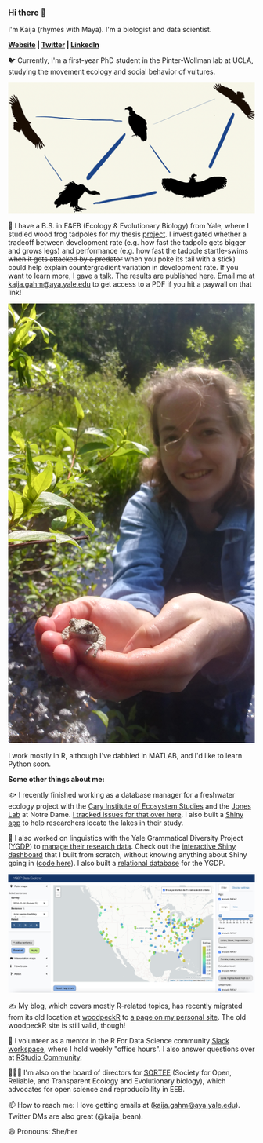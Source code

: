 ### Hi there 👋

I'm Kaija (rhymes with Maya). I'm a biologist and data scientist. 

**[Website](https://kaijagahm.netlify.app/) | [Twitter](https://twitter.com/kaija_bean) | [LinkedIn](https://www.linkedin.com/in/kaija-gahm-205890167/)**

🐦 Currently, I'm a first-year PhD student in the Pinter-Wollman lab at UCLA, studying the movement ecology and social behavior of vultures.

<p align="center">
  <img src="vultureNetwork.png" alt="A social network diagram showing silhouettes of Griffon Vultures connected by edges of varying thicknesses." width="700"/>
</p>

🐸 I have a B.S. in E&EB (Ecology & Evolutionary Biology) from Yale, where I studied wood frog tadpoles for my thesis [project](https://github.com/kaijagahm/BurstSpeed). I investigated whether a tradeoff between development rate (e.g. how fast the tadpole gets bigger and grows legs) and performance (e.g. how fast the tadpole startle-swims ~~when it gets attacked by a predator~~ when you poke its tail with a stick) could help explain countergradient variation in development rate. If you want to learn more, [I gave a talk](https://drive.google.com/file/d/1CxEaJEx65V1qLG2tahUCO8qabylamchG/view?usp=sharing). The results are published [here](https://onlinelibrary.wiley.com/doi/abs/10.1002/jez.2434). Email me at kaija.gahm@aya.yale.edu to get access to a PDF if you hit a paywall on that link!

<p align="center">
  <img src="holdingFrog.jpg" alt="Me, holding a frog during fieldwork for my B.S. thesis. This isn't a wood frog, but it's still cute!" width="700"/>
</p>

I work mostly in R, although I've dabbled in MATLAB, and I'd like to learn Python soon. 

**Some other things about me:**

🐟  I recently finished working as a database manager for a freshwater ecology project with the [Cary Institute of Ecosystem Studies](https://www.caryinstitute.org/) and the [Jones Lab](https://www3.nd.edu/~sjones20/) at Notre Dame. [I tracked issues for that over here](https://github.com/MFEh2o/db/issues). I also built a [Shiny app](https://joneslabnd.shinyapps.io/lakeLatLongFinder/) to help researchers locate the lakes in their study.

💬  I also worked on linguistics with the Yale Grammatical Diversity Project ([YGDP](https://ygdp.yale.edu/)) to [manage their research data](https://github.com/kaijagahm?tab=projects). Check out the [interactive Shiny dashboard](https://ygdp.shinyapps.io/ygdpDashboard/) that I built from scratch, without knowing anything about Shiny going in ([code here](https://github.com/kaijagahm/ygdpDashboard)). I also built a [relational database](https://github.com/kaijagahm/ygdpDB) for the YGDP.


<p align="center">
  <img src="ygdpDashboard.png" alt="A screenshot of the front page of the YGDP Dashboard I built in Shiny." width="700"/>
</p>

✍️  My blog, which covers mostly R-related topics, has recently migrated from its old location at [woodpeckR](https://thewoodpeckr.wordpress.com/) to [a page on my personal site](https://kaijagahm.netlify.app/blog.html). The old woodpeckR site is still valid, though!

🤝 I volunteer as a mentor in the R For Data Science community [Slack workspace](r4ds.io/join), where I hold weekly "office hours". I also answer questions over at [RStudio Community](https://community.rstudio.com/u/kaijabean/activity/replies). 

🧑‍🤝‍🧑 I'm also on the board of directors for [SORTEE](sortee.org) (Society for Open, Reliable, and Transparent Ecology and Evolutionary biology), which advocates for open science and reproducibility in EEB.

📫  How to reach me: I love getting emails at (kaija.gahm@aya.yale.edu). Twitter DMs are also great (@kaija_bean). 

😄  Pronouns: She/her
